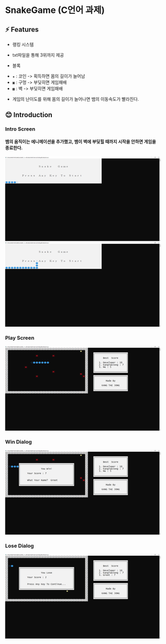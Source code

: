 # SnakeGame (C언어 과제)

## ⚡ Features
* 랭킹 시스템
 - txt파일을 통해 3위까지 제공

* 블록
 - `★` : 코인 -> 획득하면 몸의 길이가 늘어남
 - `▣` : 구멍 -> 부딪히면 게임패배
 - `▩` : 벽   -> 부딪히면 게임패배

* 게임의 난이도를 위해 몸의 길이가 늘어나면 뱀의 이동속도가 빨라진다.

## 😊 Introduction
### Intro Screen
#### 뱀의 움직이는 에니메이션을 추가했고, 뱀이 벽에 부딪힐 때까지 시작을 안하면 게임을 종료한다.
![Intro Screen1](./readme/intro1.png)![Intro Screen2](./readme/intro2.png)

### Play Screen
![Play Screen](./readme/play.png)

### Win Dialog
![Win Dialog](./readme/win.png)

### Lose Dialog
![Lose Dialog](./readme/lose.png)
